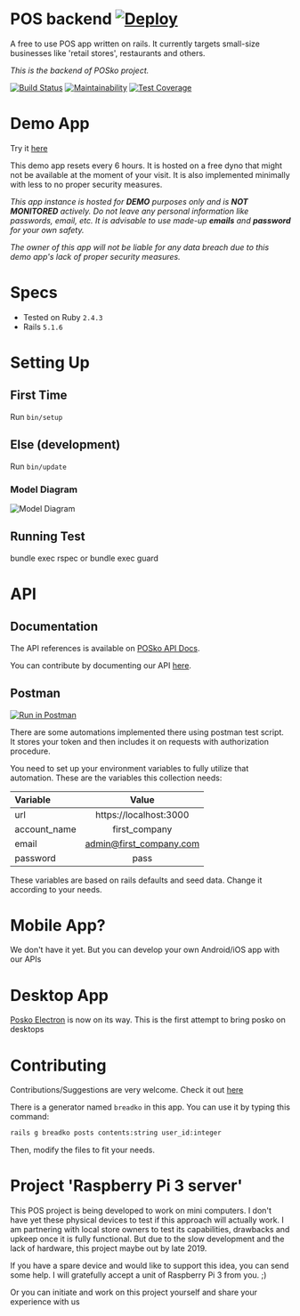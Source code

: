 # POS backend [![Deploy](https://www.herokucdn.com/deploy/button.svg)](https://heroku.com/deploy?template=https://github.com/neume/posko/tree/develop)
  A free to use POS app written on rails. It currently targets small-size businesses like 'retail stores', restaurants and others.

*This is the backend of POSko project.*

[![Build Status](https://travis-ci.org/neume/posko.svg?branch=develop)](https://travis-ci.org/neume/posko)
[![Maintainability](https://api.codeclimate.com/v1/badges/12cd8cf666a27e7c7b10/maintainability)](https://codeclimate.com/github/neume/posko/maintainability)
[![Test Coverage](https://api.codeclimate.com/v1/badges/12cd8cf666a27e7c7b10/test_coverage)](https://codeclimate.com/github/neume/posko/test_coverage)

# Demo App
Try it [here](https://posko.herokuapp.com/)

This demo app resets every 6 hours. It is hosted on a free dyno that might not be
available at the moment of your visit. It is also implemented minimally with less to no
proper security measures.

*This app instance is hosted for **DEMO** purposes only and is **NOT MONITORED** actively. Do not
leave any personal information like passwords, email, etc. It is advisable to use
made-up **emails** and **password** for your own safety.*

*The owner of this app will not
be liable for any data breach due to this demo app's lack of proper security
measures.*

# Specs
* Tested on Ruby ``` 2.4.3 ```
* Rails ```5.1.6```

# Setting Up
## First Time
  Run ``` bin/setup ```

## Else (development)
  Run ``` bin/update ```

### Model Diagram
![Model Diagram][model-diagram]

[model-diagram]: ../develop/doc/models_brief.svg "Model Diagram"

## Running Test
  bundle exec rspec
or
  bundle exec guard

# API
## Documentation
The API references is available on [POSko API Docs](https://neume.github.io/posko-api-docs/).

You can contribute by documenting our API [here](https://github.com/neume/posko-api-docs).

## Postman
[![Run in Postman](https://run.pstmn.io/button.svg)](https://app.getpostman.com/run-collection/9dfaf1eb5d5768ecaae0)

There are some automations implemented there using postman test script. It stores your token and then includes it on requests with authorization procedure.

You need to set up your environment variables to fully utilize that automation. These are the variables this collection needs:

| Variable     |          Value          |
|:-------------|:-----------------------:|
| url          |  https://localhost:3000 |
| account_name |      first_company      |
| email        | admin@first_company.com |
| password     |          pass           |

These variables are based on rails defaults and seed data. Change it according to your needs.

# Mobile App?
We don't have it yet. But you can develop your own Android/iOS app with our APIs

# Desktop App
  [Posko Electron](https://github.com/neume/posko-electron) is now on its way. This is the first attempt to bring posko on desktops

# Contributing
  Contributions/Suggestions are very welcome. Check it out [here](https://github.com/neume/posko)

  There is a generator named ```breadko``` in this app. You can use it by typing this command:

``` sh
rails g breadko posts contents:string user_id:integer
```
  Then, modify the files to fit your needs.


# Project 'Raspberry Pi 3 server'
This POS project is being developed to work on mini computers. I don't have yet these physical
devices to test if this approach will actually work. I am partnering with local
store owners to test its capabilities, drawbacks and upkeep once it is fully functional.
But due to the slow development and the lack of hardware, this project maybe out
by late 2019.

If you have a spare device and would like to support this idea, you can send some help. I will gratefully accept a unit of Raspberry Pi 3 from you. ;)

Or you can initiate and work on this project yourself and share your experience with us
